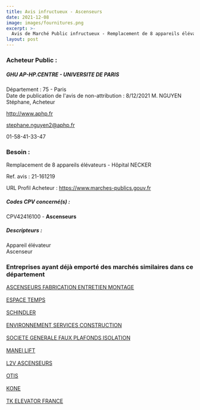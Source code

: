 ```yaml
---
title: Avis infructueux - Ascenseurs
date: 2021-12-08
image: images/fournitures.png
excerpt: >-
  Avis de Marché Public infructueux - Remplacement de 8 appareils élévateurs - Hôpital NECKER
layout: post
---
```


### Acheteur Public :
##### GHU AP-HP.CENTRE - UNIVERSITE DE PARIS
Département : 75 - Paris<br/>
Date de publication de l'avis de non-attribution : 8/12/2021
M. NGUYEN Stéphane, Acheteur

http://www.aphp.fr

stephane.nguyen2@aphp.fr

01-58-41-33-47
### Besoin :

Remplacement de 8 appareils élévateurs - Hôpital NECKER

Ref. avis : 21-161219

URL Profil Acheteur : https://www.marches-publics.gouv.fr

##### Codes CPV concerné(s) :
CPV42416100 - **Ascenseurs** <br/>

##### Descripteurs :
Appareil élévateur <br/>
Ascenseur <br/>

### Entreprises ayant déjà emporté des marchés similaires dans ce département
<a href="/entreprise-545/siren-314104167">ASCENSEURS FABRICATION ENTRETIEN MONTAGE</a><br/><br/>
<a href="/entreprise-549/siren-342170107">ESPACE TEMPS</a><br/><br/>
<a href="/entreprise-552/siren-383711678">SCHINDLER</a><br/><br/>
<a href="/entreprise-554/siren-397722331">ENVIRONNEMENT SERVICES CONSTRUCTION</a><br/><br/>
<a href="/entreprise-555/siren-402247001">SOCIETE GENERALE FAUX PLAFONDS ISOLATION</a><br/><br/>
<a href="/entreprise-564/siren-478147101">MANEI LIFT</a><br/><br/>
<a href="/entreprise-570/siren-518535414">L2V ASCENSEURS</a><br/><br/>
<a href="/entreprise-572/siren-542107800">OTIS</a><br/><br/>
<a href="/entreprise-573/siren-592052302">KONE</a><br/><br/>
<a href="/entreprise-573/siren-722024742">TK ELEVATOR FRANCE</a><br/><br/>
